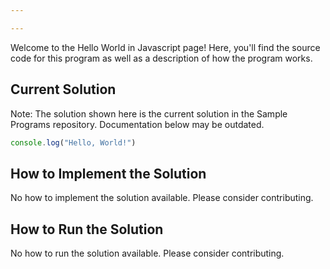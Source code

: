 ```yaml
---

---
```


Welcome to the Hello World in Javascript page! Here, you'll find the source code for this program as well as a description of how the program works.

## Current Solution

Note: The solution shown here is the current solution in the Sample Programs repository. Documentation below may be outdated.

```Javascript
console.log("Hello, World!")

```

## How to Implement the Solution

No how to implement the solution available. Please consider contributing.

## How to Run the Solution

No how to run the solution available. Please consider contributing.